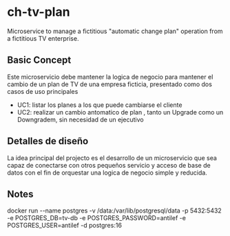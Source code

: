 # ch-tv-plan
Microservice to manage a fictitious  "automatic change plan" operation from a fictitious TV enterprise.


## Basic Concept
Este microservicio debe mantener la logica de negocio para mantener el cambio de un plan de TV de una
empresa ficticia, presentado como dos casos de uso principales

- UC1: listar los planes a los que puede cambiarse el cliente
- UC2: realizar un cambio antomatico de plan , tanto un Upgrade como un Downgradem, sin necesidad de 
un ejecutivo

## Detalles de diseño
La idea principal del projecto es el desarrollo de un  microservicio que sea capaz de conectarse con 
otros pequeños servicio y acceso de base de datos con el fin de orquestar una logica de negocio
simple y reducida.

## Notes
docker run --name postgres -v /data:/var/lib/postgresql/data -p 5432:5432 -e POSTGRES_DB=tv-db -e POSTGRES_PASSWORD=antilef -e POSTGRES_USER=antilef -d postgres:16